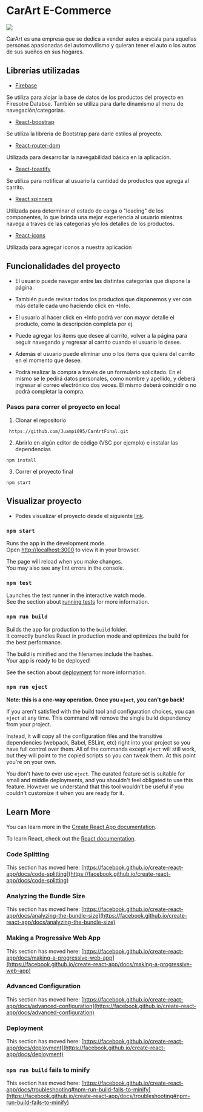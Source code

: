 # CarArt E-Commerce

![](https://res.cloudinary.com/dmlfkx9ok/image/upload/v1667518609/Logo_l7r3dv.png)


CarArt es una empresa que se dedica a vender autos a escala para aquellas personas apasionadas del automovilismo y quieran tener el auto o los autos de sus sueños en sus hogares.

## Librerías utilizadas

- [Firebase](https://firebase.google.com/)

Se utiliza para alojar la base de datos de los productos del proyecto en Firesotre Databse. También se utiliza para darle dinamismo al menu de navegación/categorias.

- [React-boostrap](https://react-bootstrap.github.io/)

Se utiliza la libreria de Bootstrap para darle estilos al proyecto.

- [React-router-dom](https://v5.reactrouter.com/web/guides/quick-start)

Utilizada para desarrollar la navegabilidad básica en la aplicación.

- [React-toastify](https://www.npmjs.com/package/react-toastify)

Se utiliza para notificar al usuario la cantidad de productos que agrega al carrito.

- [React spinners](https://www.davidhu.io/react-spinners/)

Utilizada para determinar el estado de carga o "loading" de los componentes, lo que brinda una mejor experiencia al usuario mientras navega a traves de las categorias y/o los detalles de los productos.

- [React-icons](https://react-icons.github.io/react-icons/)

Utilizada para agregar iconos a nuestra aplicación

## Funcionalidades del proyecto
- El usuario puede navegar entre las distintas categorías que dispone la página.

- También puede revisar todos los productos que disponemos y ver con más detalle cada uno haciendo click en +Info.

- El usuario al hacer click en +Info podrá ver con mayor detalle el producto, como la descripción completa por ej.

- Puede agregar los items que desee al carrito, volver a la página para seguir navegando y regresar al carrito cuando el usuario lo desee.

- Además el usuario puede eliminar uno o los items que quiera del carrito en el momento que desee.

- Podrá realizar la compra a través de un formulario solicitado. En el mismo se le pedirá datos personales, como nombre y apellido, y deberá ingresar el correo electrónico dos veces. El mismo deberá coincidir o no podrá completar la compra.
 
 ### Pasos para correr el proyecto en local

 1. Clonar el repositorio
```
 https://github.com/Juampi095/CarArtFinal.git
```

 
 2. Abrirlo en algún editor de código (VSC por ejemplo) e instalar las dependencias
 
 ```
npm install
``` 

3. Correr el proyecto final

 ```
 npm start 
```

## Visualizar proyecto
- Podés visualizar el proyecto desde el siguiente [link](https://car-art-final.vercel.app/).



### `npm start`

Runs the app in the development mode.\
Open [http://localhost:3000](http://localhost:3000) to view it in your browser.

The page will reload when you make changes.\
You may also see any lint errors in the console.

### `npm test`

Launches the test runner in the interactive watch mode.\
See the section about [running tests](https://facebook.github.io/create-react-app/docs/running-tests) for more information.

### `npm run build`

Builds the app for production to the `build` folder.\
It correctly bundles React in production mode and optimizes the build for the best performance.

The build is minified and the filenames include the hashes.\
Your app is ready to be deployed!

See the section about [deployment](https://facebook.github.io/create-react-app/docs/deployment) for more information.

### `npm run eject`

**Note: this is a one-way operation. Once you `eject`, you can't go back!**

If you aren't satisfied with the build tool and configuration choices, you can `eject` at any time. This command will remove the single build dependency from your project.

Instead, it will copy all the configuration files and the transitive dependencies (webpack, Babel, ESLint, etc) right into your project so you have full control over them. All of the commands except `eject` will still work, but they will point to the copied scripts so you can tweak them. At this point you're on your own.

You don't have to ever use `eject`. The curated feature set is suitable for small and middle deployments, and you shouldn't feel obligated to use this feature. However we understand that this tool wouldn't be useful if you couldn't customize it when you are ready for it.

## Learn More

You can learn more in the [Create React App documentation](https://facebook.github.io/create-react-app/docs/getting-started).

To learn React, check out the [React documentation](https://reactjs.org/).

### Code Splitting

This section has moved here: [https://facebook.github.io/create-react-app/docs/code-splitting](https://facebook.github.io/create-react-app/docs/code-splitting)

### Analyzing the Bundle Size

This section has moved here: [https://facebook.github.io/create-react-app/docs/analyzing-the-bundle-size](https://facebook.github.io/create-react-app/docs/analyzing-the-bundle-size)

### Making a Progressive Web App

This section has moved here: [https://facebook.github.io/create-react-app/docs/making-a-progressive-web-app](https://facebook.github.io/create-react-app/docs/making-a-progressive-web-app)

### Advanced Configuration

This section has moved here: [https://facebook.github.io/create-react-app/docs/advanced-configuration](https://facebook.github.io/create-react-app/docs/advanced-configuration)

### Deployment

This section has moved here: [https://facebook.github.io/create-react-app/docs/deployment](https://facebook.github.io/create-react-app/docs/deployment)

### `npm run build` fails to minify

This section has moved here: [https://facebook.github.io/create-react-app/docs/troubleshooting#npm-run-build-fails-to-minify](https://facebook.github.io/create-react-app/docs/troubleshooting#npm-run-build-fails-to-minify)
